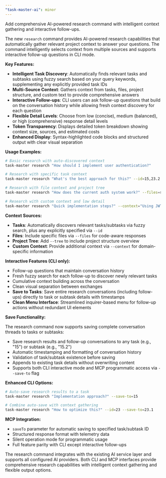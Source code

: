 ```yaml
---
"task-master-ai": minor
---
```


Add comprehensive AI-powered research command with intelligent context gathering and interactive follow-ups.

The new `research` command provides AI-powered research capabilities that automatically gather relevant project context to answer your questions. The command intelligently selects context from multiple sources and supports interactive follow-up questions in CLI mode.

**Key Features:**

- **Intelligent Task Discovery**: Automatically finds relevant tasks and subtasks using fuzzy search based on your query keywords, supplementing any explicitly provided task IDs
- **Multi-Source Context**: Gathers context from tasks, files, project structure, and custom text to provide comprehensive answers
- **Interactive Follow-ups**: CLI users can ask follow-up questions that build on the conversation history while allowing fresh context discovery for each question
- **Flexible Detail Levels**: Choose from low (concise), medium (balanced), or high (comprehensive) response detail levels
- **Token Transparency**: Displays detailed token breakdown showing context size, sources, and estimated costs
- **Enhanced Display**: Syntax-highlighted code blocks and structured output with clear visual separation

**Usage Examples:**

```bash
# Basic research with auto-discovered context
task-master research "How should I implement user authentication?"

# Research with specific task context
task-master research "What's the best approach for this?" --id=15,23.2

# Research with file context and project tree
task-master research "How does the current auth system work?" --files=src/auth.js,config/auth.json --tree

# Research with custom context and low detail
task-master research "Quick implementation steps?" --context="Using JWT tokens" --detail=low
```

**Context Sources:**

- **Tasks**: Automatically discovers relevant tasks/subtasks via fuzzy search, plus any explicitly specified via `--id`
- **Files**: Include specific files via `--files` for code-aware responses
- **Project Tree**: Add `--tree` to include project structure overview
- **Custom Context**: Provide additional context via `--context` for domain-specific information

**Interactive Features (CLI only):**

- Follow-up questions that maintain conversation history
- Fresh fuzzy search for each follow-up to discover newly relevant tasks
- Cumulative context building across the conversation
- Clean visual separation between exchanges
- **Save to Tasks**: Save entire research conversations (including follow-ups) directly to task or subtask details with timestamps
- **Clean Menu Interface**: Streamlined inquirer-based menu for follow-up actions without redundant UI elements

**Save Functionality:**

The research command now supports saving complete conversation threads to tasks or subtasks:

- Save research results and follow-up conversations to any task (e.g., "15") or subtask (e.g., "15.2")
- Automatic timestamping and formatting of conversation history
- Validation of task/subtask existence before saving
- Appends to existing task details without overwriting content
- Supports both CLI interactive mode and MCP programmatic access via `--save-to` flag

**Enhanced CLI Options:**

```bash
# Auto-save research results to a task
task-master research "Implementation approach?" --save-to=15

# Combine auto-save with context gathering
task-master research "How to optimize this?" --id=23 --save-to=23.1
```

**MCP Integration:**

- `saveTo` parameter for automatic saving to specified task/subtask ID
- Structured response format with telemetry data
- Silent operation mode for programmatic usage
- Full feature parity with CLI except interactive follow-ups

The research command integrates with the existing AI service layer and supports all configured AI providers. Both CLI and MCP interfaces provide comprehensive research capabilities with intelligent context gathering and flexible output options.
